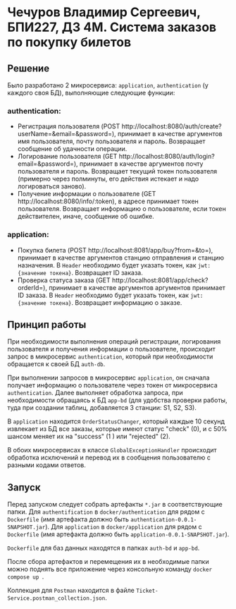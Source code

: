 # Чечуров Владимир Сергеевич, БПИ227, ДЗ 4М. Система заказов по покупку билетов

## Решение

Было разработано 2 микросервиса: `application`, `authentication` (у каждого своя БД), выполняющие следующие функции:

### authentication:

- Регистрация пользователя (POST http://localhost:8080/auth/create?userName=&email=&password=), принимает в качестве аргументов имя пользователя, почту пользователя и пароль. Возвращает сообщение об удачности операции.
- Логирование пользователя (GET http://localhost:8080/auth/login?email=&password=), принимает в качестве аргументов почту пользователя и пароль. Возвращает текущий токен пользователя (примерно через полминуты, его действия истекает и надо логироваться заново).
- Получение информации о пользователе (GET http://localhost:8080/info/:token), в адресе принимает токен пользователя. Возвращает информацию о пользователе, если токен действителен, иначе, сообщение об ошибке.

### application:

- Покупка билета (POST http://localhost:8081/app/buy?from=&to=), принимает в качестве аргументов станцию отправления и станцию назначения. В `Header` необходимо будет указать токен, как `jwt: {значение токена}`. Возвращает ID заказа.
- Проверка статуса заказа (GET http://localhost:8081/app/check?orderId=), принимает в качестве аргументов аргументов принимает ID заказа. В `Header` необходимо будет указать токен, как `jwt: {значение токена}`. Возвращает информацию о заказе.

## Принцип работы

При необходимости выполнения операций регистрации, логирования пользователя и получения информации о пользователе, происходит запрос в микросервис `authentication`, который при необходимости обращается к своей БД `auth-db`.

При выполнении запросов в микросервис `application`, он сначала получает информацию о пользователе через токен от микросервиса `authentication`. Далее выполняет обработка запроса, при необходимости обращаясь к БД `app-bd` (для удобства проверки работы, туда при создании таблиц, добавляется 3 станции: S1, S2, S3).

В `application` находится `OrderStatusChanger`, который каждые 10 секунд извлекает из БД все заказы, которые имеют статус "check" (0), и с 50% шансом меняет их на "success" (1 ) или "rejected" (2).

В обоих микросервисах в классе `GlobalExceptionHandler` происходит обработка исключений и перевод их в сообщения пользователю с разными кодами ответов.

## Запуск

Перед запуском следует собрать артефакты `*.jar` в соответствующие папки. Для `authentification` в `docker/authentication` для рядом с `Dockerfile` (имя артефакта должно быть `authentication-0.0.1-SNAPSHOT.jar`). Для `application` в `docker/application` для рядом с `Dockerfile` (имя артефакта должно быть `application-0.0.1-SNAPSHOT.jar`). 

`Dockerfile` для баз данных находятся в папках `auth-bd` и `app-bd`.

После сбора артефактов и перемещения их в необходимые папки можно поднять все приложение через консольную команду `docker compose up `.

Коллекция для `Postman` находится в файле `Ticket-Service.postman_collection.json`.
